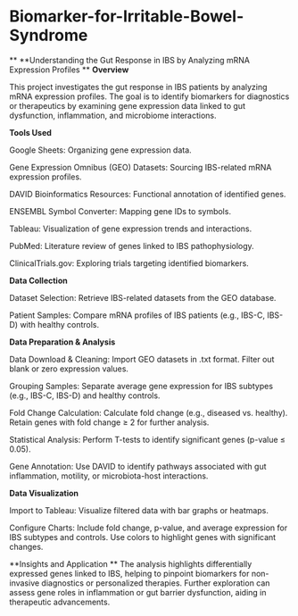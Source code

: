 # Biomarker-for-Irritable-Bowel-Syndrome
**
**Understanding the Gut Response in IBS by Analyzing mRNA Expression Profiles
**
**Overview**

This project investigates the gut response in IBS patients by analyzing mRNA expression profiles. The goal is to identify biomarkers for diagnostics or therapeutics by examining gene expression data linked to gut dysfunction, inflammation, and microbiome interactions.

**Tools Used**

Google Sheets: Organizing gene expression data.

Gene Expression Omnibus (GEO) Datasets: Sourcing IBS-related mRNA expression profiles.

DAVID Bioinformatics Resources: Functional annotation of identified genes.

ENSEMBL Symbol Converter: Mapping gene IDs to symbols.

Tableau: Visualization of gene expression trends and interactions.

PubMed: Literature review of genes linked to IBS pathophysiology.

ClinicalTrials.gov: Exploring trials targeting identified biomarkers.

**Data Collection**

Dataset Selection: Retrieve IBS-related datasets from the GEO database.

Patient Samples: Compare mRNA profiles of IBS patients (e.g., IBS-C, IBS-D) with healthy controls.

**Data Preparation & Analysis**

Data Download & Cleaning: Import GEO datasets in .txt format. Filter out blank or zero expression values.

Grouping Samples: Separate average gene expression for IBS subtypes (e.g., IBS-C, IBS-D) and healthy controls.

Fold Change Calculation: Calculate fold change (e.g., diseased vs. healthy). Retain genes with fold change ≥ 2 for further analysis.

Statistical Analysis: Perform T-tests to identify significant genes (p-value ≤ 0.05).

Gene Annotation: Use DAVID to identify pathways associated with gut inflammation, motility, or microbiota-host interactions.

**Data Visualization**

Import to Tableau: Visualize filtered data with bar graphs or heatmaps.

Configure Charts: Include fold change, p-value, and average expression for IBS subtypes and controls. Use colors to highlight genes with significant changes.

**Insights and Application 
**
The analysis highlights differentially expressed genes linked to IBS, helping to pinpoint biomarkers for non-invasive diagnostics or personalized therapies. Further exploration can assess gene roles in inflammation or gut barrier dysfunction, aiding in therapeutic advancements.
